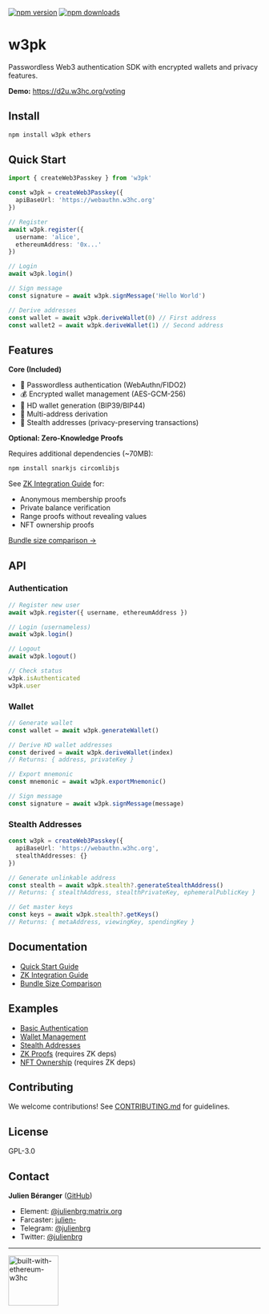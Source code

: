[![npm version](https://img.shields.io/npm/v/w3pk.svg)](https://www.npmjs.com/package/w3pk)
[![npm downloads](https://img.shields.io/npm/dm/w3pk.svg)](https://www.npmjs.com/package/w3pk)

# w3pk

Passwordless Web3 authentication SDK with encrypted wallets and privacy features.

**Demo:** https://d2u.w3hc.org/voting

## Install
```bash
npm install w3pk ethers
```

## Quick Start
```typescript
import { createWeb3Passkey } from 'w3pk'

const w3pk = createWeb3Passkey({
  apiBaseUrl: 'https://webauthn.w3hc.org'
})

// Register
await w3pk.register({
  username: 'alice',
  ethereumAddress: '0x...'
})

// Login
await w3pk.login()

// Sign message
const signature = await w3pk.signMessage('Hello World')

// Derive addresses
const wallet = await w3pk.deriveWallet(0) // First address
const wallet2 = await w3pk.deriveWallet(1) // Second address
```

## Features

**Core (Included)**
- 🔐 Passwordless authentication (WebAuthn/FIDO2)
- 💰 Encrypted wallet management (AES-GCM-256)
- 🌱 HD wallet generation (BIP39/BIP44)
- 🔢 Multi-address derivation
- 🥷 Stealth addresses (privacy-preserving transactions)

**Optional: Zero-Knowledge Proofs**

Requires additional dependencies (~70MB):
```bash
npm install snarkjs circomlibjs
```

See [ZK Integration Guide](./docs/ZK_INTEGRATION_GUIDE.md) for:
- Anonymous membership proofs
- Private balance verification
- Range proofs without revealing values
- NFT ownership proofs

[Bundle size comparison →](./docs/BUNDLE_SIZES.md)

## API

### Authentication
```typescript
// Register new user
await w3pk.register({ username, ethereumAddress })

// Login (usernameless)
await w3pk.login()

// Logout
await w3pk.logout()

// Check status
w3pk.isAuthenticated
w3pk.user
```

### Wallet
```typescript
// Generate wallet
const wallet = await w3pk.generateWallet()

// Derive HD wallet addresses
const derived = await w3pk.deriveWallet(index)
// Returns: { address, privateKey }

// Export mnemonic
const mnemonic = await w3pk.exportMnemonic()

// Sign message
const signature = await w3pk.signMessage(message)
```

### Stealth Addresses
```typescript
const w3pk = createWeb3Passkey({
  apiBaseUrl: 'https://webauthn.w3hc.org',
  stealthAddresses: {}
})

// Generate unlinkable address
const stealth = await w3pk.stealth?.generateStealthAddress()
// Returns: { stealthAddress, stealthPrivateKey, ephemeralPublicKey }

// Get master keys
const keys = await w3pk.stealth?.getKeys()
// Returns: { metaAddress, viewingKey, spendingKey }
```

## Documentation

- [Quick Start Guide](./docs/QUICK_START.md)
- [ZK Integration Guide](./docs/ZK_INTEGRATION_GUIDE.md)
- [Bundle Size Comparison](./docs/BUNDLE_SIZES.md)

## Examples

- [Basic Authentication](./examples/basic-auth.ts)
- [Wallet Management](./examples/wallet-demo.ts)
- [Stealth Addresses](./examples/stealth-demo.ts)
- [ZK Proofs](./examples/zk-proof-demo.ts) (requires ZK deps)
- [NFT Ownership](./examples/nft-ownership-proof.ts) (requires ZK deps)

## Contributing

We welcome contributions! See [CONTRIBUTING.md](./CONTRIBUTING.md) for guidelines.

## License

GPL-3.0

## Contact

**Julien Béranger** ([GitHub](https://github.com/julienbrg))
- Element: [@julienbrg:matrix.org](https://matrix.to/#/@julienbrg:matrix.org)
- Farcaster: [julien-](https://warpcast.com/julien-)
- Telegram: [@julienbrg](https://t.me/julienbrg)
- Twitter: [@julienbrg](https://twitter.com/julienbrg)

---

<img src="https://bafkreid5xwxz4bed67bxb2wjmwsec4uhlcjviwy7pkzwoyu5oesjd3sp64.ipfs.w3s.link" alt="built-with-ethereum-w3hc" width="100"/>